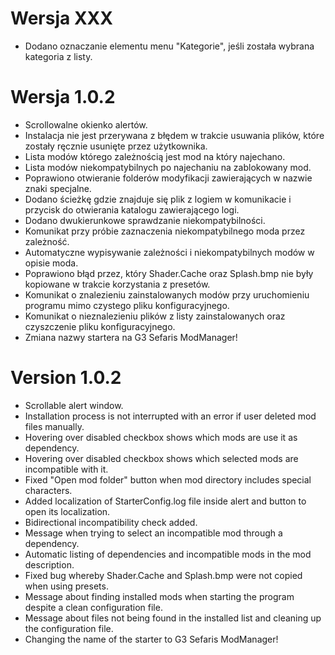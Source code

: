# Wersja XXX

- Dodano oznaczanie elementu menu "Kategorie", jeśli została wybrana kategoria z listy.

# Wersja 1.0.2

- Scrollowalne okienko alertów.
- Instalacja nie jest przerywana z błędem w trakcie usuwania plików, które zostały ręcznie usunięte przez użytkownika.
- Lista modów którego zależnością jest mod na który najechano.
- Lista modów niekompatybilnych po najechaniu na zablokowany mod.
- Poprawiono otwieranie folderów modyfikacji zawierających w nazwie znaki specjalne.
- Dodano ścieżkę gdzie znajduje się plik z logiem w komunikacie i przycisk do otwierania katalogu zawierającego logi.
- Dodano dwukierunkowe sprawdzanie niekompatybilności.
- Komunikat przy próbie zaznaczenia niekompatybilnego moda przez zależność.
- Automatyczne wypisywanie zależności i niekompatybilnych modów w opisie moda.
- Poprawiono błąd przez, który Shader.Cache oraz Splash.bmp nie były kopiowane w trakcie korzystania z presetów.
- Komunikat o znalezieniu zainstalowanych modów przy uruchomieniu programu mimo czystego pliku konfiguracyjnego.
- Komunikat o nieznalezieniu plików z listy zainstalowanych oraz czyszczenie pliku konfiguracyjnego.
- Zmiana nazwy startera na G3 Sefaris ModManager!

# Version 1.0.2

- Scrollable alert window.
- Installation process is not interrupted with an error if user deleted mod files manually.
- Hovering over disabled checkbox shows which mods are use it as dependency.
- Hovering over disabled checkbox shows which selected mods are incompatible with it.
- Fixed "Open mod folder" button when mod directory includes special characters.
- Added localization of StarterConfig.log file inside alert and button to open its localization.
- Bidirectional incompatibility check added.
- Message when trying to select an incompatible mod through a dependency.
- Automatic listing of dependencies and incompatible mods in the mod description.
- Fixed bug whereby Shader.Cache and Splash.bmp were not copied when using presets.
- Message about finding installed mods when starting the program despite a clean configuration file.
- Message about files not being found in the installed list and cleaning up the configuration file.
- Changing the name of the starter to G3 Sefaris ModManager!
